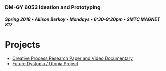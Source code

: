 ### DM-GY 6053 Ideation and Prototyping
##### Spring 2018 • Allison Berkoy • Mondays • 6:30-9:20pm • 2MTC MAGNET 817

# Projects

* [Creative Process Research Paper and Video Documentary](creative_process.md)
* [Future Dystopia / Utopia Project](future.md)

